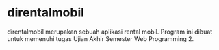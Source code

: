 # direntalmobil
direntalmobil merupakan sebuah aplikasi rental mobil. Program ini dibuat untuk memenuhi tugas Ujian Akhir Semester Web Programming 2.
